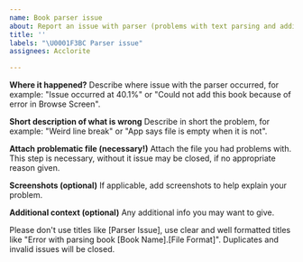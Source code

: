```yaml
---
name: Book parser issue
about: Report an issue with parser (problems with text parsing and adding books)
title: ''
labels: "\U0001F3BC Parser issue"
assignees: Acclorite

---
```


**Where it happened?**
Describe where issue with the parser occurred, for example: "Issue occurred at 40.1%" or "Could not add this book because of error in Browse Screen".

**Short description of what is wrong**
Describe in short the problem, for example: "Weird line break" or "App says file is empty when it is not".

**Attach problematic file (necessary!)**
Attach the file you had problems with. This step is necessary, without it issue may be closed, if no appropriate reason given.

**Screenshots (optional)**
If applicable, add screenshots to help explain your problem.

**Additional context (optional)**
Any additional info you may want to give.

Please don't use titles like [Parser Issue], use clear and well formatted titles like "Error with parsing book [Book Name].[File Format]".
Duplicates and invalid issues will be closed.
